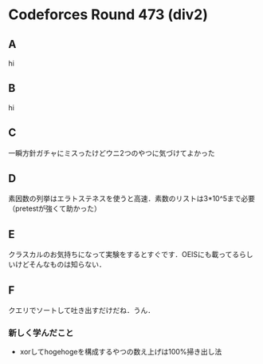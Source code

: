 # Codeforces Round 473 (div2)
## A
hi

## B
hi

## C
一瞬方針ガチャにミスったけどウニ2つのやつに気づけてよかった

## D
素因数の列挙はエラトステネスを使うと高速．素数のリストは3*10^5まで必要（pretestが強くて助かった）

## E
クラスカルのお気持ちになって実験をするとすぐです．OEISにも載ってるらしいけどそんなものは知らない．

## F
クエリでソートして吐き出すだけだね．うん．

### 新しく学んだこと
* xorしてhogehogeを構成するやつの数え上げは100%掃き出し法


